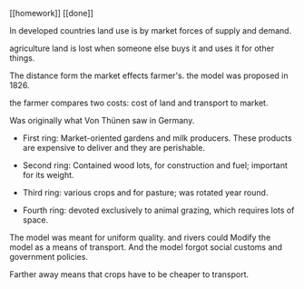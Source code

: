 [[homework]] [[done]]

In developed countries land use is by market forces of supply and demand.

agriculture land is lost when someone else buys it and uses it for other things.

The distance form the market effects farmer's. 
the model was proposed in 1826.

the farmer compares two costs: cost of land and transport to market.

Was originally what Von Thünen saw in Germany.

- First ring: Market-oriented gardens and milk producers. These products are expensive to deliver and they are perishable.
    
- Second ring: Contained wood lots,  for construction and fuel;  important for its weight.
    
- Third ring: various crops and for pasture; was rotated year round.
    
- Fourth ring: devoted exclusively to animal grazing, which requires lots of space.

The model was meant for uniform quality.
and rivers could Modify the model as a means of transport.
And the model forgot social customs and government policies.

Farther away means that crops have to be cheaper to transport.



